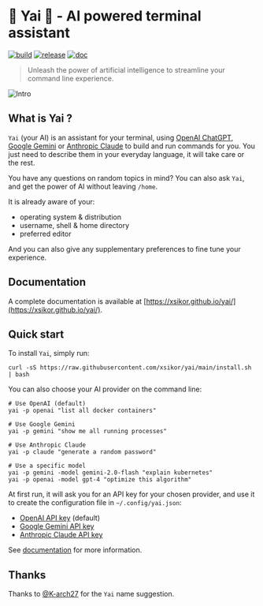 # 🚀 Yai 💬 - AI powered terminal assistant

[![build](https://github.com/xsikor/yai/actions/workflows/build.yml/badge.svg)](https://github.com/xsikor/yai/actions/workflows/build.yml)
[![release](https://github.com/xsikor/yai/actions/workflows/release.yml/badge.svg)](https://github.com/xsikor/yai/actions/workflows/release.yml)
[![doc](https://github.com/xsikor/yai/actions/workflows/doc.yml/badge.svg)](https://github.com/xsikor/yai/actions/workflows/doc.yml)

> Unleash the power of artificial intelligence to streamline your command line experience.

![Intro](docs/_assets/intro.gif)

## What is Yai ?

`Yai` (your AI) is an assistant for your terminal, using [OpenAI ChatGPT](https://chat.openai.com/), [Google Gemini](https://gemini.google.com/) or [Anthropic Claude](https://claude.ai/) to build and run commands for you. You just need to describe them in your everyday language, it will take care or the rest. 

You have any questions on random topics in mind? You can also ask `Yai`, and get the power of AI without leaving `/home`.

It is already aware of your:
- operating system & distribution
- username, shell & home directory
- preferred editor

And you can also give any supplementary preferences to fine tune your experience.

## Documentation

A complete documentation is available at [https://xsikor.github.io/yai/](https://xsikor.github.io/yai/).

## Quick start

To install `Yai`, simply run:

```shell
curl -sS https://raw.githubusercontent.com/xsikor/yai/main/install.sh | bash
```

You can also choose your AI provider on the command line:

```shell
# Use OpenAI (default)
yai -p openai "list all docker containers"

# Use Google Gemini
yai -p gemini "show me all running processes"

# Use Anthropic Claude
yai -p claude "generate a random password"

# Use a specific model
yai -p gemini -model gemini-2.0-flash "explain kubernetes"
yai -p openai -model gpt-4 "optimize this algorithm"
```

At first run, it will ask you for an API key for your chosen provider, and use it to create the configuration file in `~/.config/yai.json`:
- [OpenAI API key](https://platform.openai.com/account/api-keys) (default)
- [Google Gemini API key](https://ai.google.dev/)
- [Anthropic Claude API key](https://console.anthropic.com/)

See [documentation](https://xsikor.github.io/yai/getting-started/#configuration) for more information.

## Thanks

Thanks to [@K-arch27](https://github.com/K-arch27) for the `Yai` name suggestion.